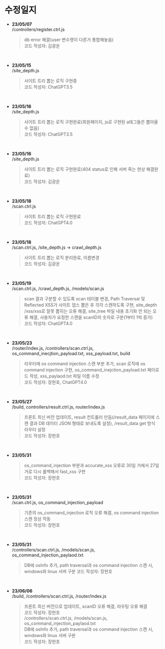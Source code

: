 # 수정일지

- **23/05/07**  
  /controllers/register.ctrl.js  
  > db error 해결(user 변수명이 다른거 통합해놓음)  
  > 코드 작성자: 김광운  

<br>

- **23/05/15**  
  /site_depth.js  
  > 사이트 트리 뽑는 로직 구현중  
  > 코드 작성자: ChatGPT3.5  

<br>

- **23/05/16**  
  /site_depth.js  
  > 사이트 트리 뽑는 로직 구현완료(회원페이지, js로 구현된 a태그들은 뽑아올수 없음)  
  > 코드 작성자: ChatGPT3.5  

<br>

- **23/05/16**  
  /site_depth.js  
  > 사이트 트리 뽑는 로직 구현완료(404 status로 인해 서버 죽는 현상 해결완료)  
  > 코드 작성자: 김광운  

<br>

- **23/05/18**  
  /scan.ctrl.js  
  > 사이트 트리 뽑는 로직 구현완료  
  > 코드 작성자: ChatGPT4.0  

<br>

- **23/05/18**  
  /scan.ctrl.js, /site_depth.js -> crawl_depth.js  
  > 사이트 트리 뽑는 로직 분리완료, 이름변경  
  > 코드 작성자: 김광운  

<br>

- **23/05/19**  
  /scan.ctrl.js, /crawl_depth.js, /models/scan.js  
  > scan 결과 구분할 수 있도록 scan 테이블 변경, Path Traversal 및 Reflected XSS가 사이트 뎁스 뽑은 후 각각 스캔하도록 구현, site_depth /xss/xss로 잘못 뽑히는 오류 해결, site_tree 파일 내용 초기화 안 되는 오류 해결, 사용자가 요청한 스캔을 scanID의 숫자로 구분(1부터 1씩 증가)  
  > 코드 작성자: ChatGPT4.0  

<br>

- **23/05/23**  
  /router/index.js, /controllers/scan.ctrl.js, os_command_inecjtion_payload.txt, xss_payload.txt, build  
  > 라우터에 os command injection 스캔 부분 추가, scan 로직에 os command injection 구현, os_command_inejction_payload.txt 페이로드 작성, xss_paylaod.txt 파일 이름 수정  
  > 코드 작성자: 장현호, ChatGPT4.0  

<br>

- **23/05/27**  
  /build, controllers/result.ctrl.js, router/index.js  
  > 프론트 최신 버전 업데이트, result 컨트롤러 만듬(/result_data 페이지에 스캔 결과 DB 데이터 JSON 형태로 보내도록 설정), /result_data get 방식 라우터 설정  
  > 코드 작성자: 장현호  

<br>

- **23/05/31**  
    
  > os_command_injection 부분과 accurate_xss 오류로 30일 거에서 27일 거로 다시 롤백해서 fast_xss 구현  
  > 코드 작성자: 장현호  

<br>

- **23/05/31**  
  /scan.ctrl.js, os_command_injection_payload  
  > 기존의 os_command_injection 로직 오류 해결, os command injection 스캔 정상 작동  
  > 코드 작성자: 장현호  

<br>

- **23/05/31**  
  /controllers/scan.ctrl.js, /models/scan.js, os_command_injection_paylaod.txt
  > DB에 osInfo 추가, path traversal과 os command injection 스캔 시, windows와 linux 서버 구분
  > 코드 작성자: 장현호  

<br>

- **23/06/06**  
  /build, /controllers/scan.ctrl.js, /router/index.js  
  > 프론트 최신 버전으로 업데이트, scanID 오류 해결, 라우팅 오류 해결  
  > 코드 작성자: 장현호  
  /controllers/scan.ctrl.js, /models/scan.js, os_command_injection_paylaod.txt  
  > DB에 osInfo 추가, path traversal과 os command injection 스캔 시, windows와 linux 서버 구분  
  > 코드 작성자: 장현호  
